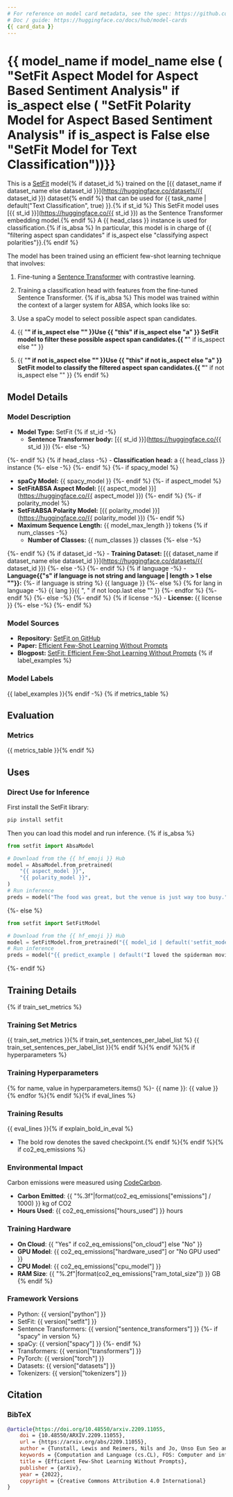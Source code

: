 ```yaml
---
# For reference on model card metadata, see the spec: https://github.com/huggingface/hub-docs/blob/main/modelcard.md?plain=1
# Doc / guide: https://huggingface.co/docs/hub/model-cards
{{ card_data }}
---
```


# {{ model_name if model_name else ( "SetFit Aspect Model for Aspect Based Sentiment Analysis" if is_aspect else ( "SetFit Polarity Model for Aspect Based Sentiment Analysis" if is_aspect is False else "SetFit Model for Text Classification"))}}

This is a [SetFit](https://github.com/huggingface/setfit) model{% if dataset_id %} trained on the [{{ dataset_name if dataset_name else dataset_id }}](https://huggingface.co/datasets/{{ dataset_id }}) dataset{% endif %} that can be used for {{ task_name | default("Text Classification", true) }}.{% if st_id %} This SetFit model uses [{{ st_id }}](https://huggingface.co/{{ st_id }}) as the Sentence Transformer embedding model.{% endif %} A {{ head_class }} instance is used for classification.{% if is_absa %} In particular, this model is in charge of {{ "filtering aspect span candidates" if is_aspect else "classifying aspect polarities"}}.{% endif %}

The model has been trained using an efficient few-shot learning technique that involves:

1. Fine-tuning a [Sentence Transformer](https://www.sbert.net) with contrastive learning.
2. Training a classification head with features from the fine-tuned Sentence Transformer.
{% if is_absa %}
This model was trained within the context of a larger system for ABSA, which looks like so:

1. Use a spaCy model to select possible aspect span candidates.
2. {{ "**" if is_aspect else "" }}Use {{ "this" if is_aspect else "a" }} SetFit model to filter these possible aspect span candidates.{{ "**" if is_aspect else "" }}
3. {{ "**" if not is_aspect else "" }}Use {{ "this" if not is_aspect else "a" }} SetFit model to classify the filtered aspect span candidates.{{ "**" if not is_aspect else "" }}
{% endif %}
## Model Details

### Model Description
- **Model Type:** SetFit
{% if st_id -%}
    - **Sentence Transformer body:** [{{ st_id }}](https://huggingface.co/{{ st_id }})
{%- else -%}
    <!-- - **Sentence Transformer:** [Unknown](https://huggingface.co/unknown) -->
{%- endif %}
{% if head_class -%}
    - **Classification head:** a {{ head_class }} instance
{%- else -%}
    <!-- - **Classification head:** Unknown -->
{%- endif %}
{%- if spacy_model %}
- **spaCy Model:** {{ spacy_model }}
{%- endif %}
{%- if aspect_model %}
- **SetFitABSA Aspect Model:** [{{ aspect_model }}](https://huggingface.co/{{ aspect_model }})
{%- endif %}
{%- if polarity_model %}
- **SetFitABSA Polarity Model:** [{{ polarity_model }}](https://huggingface.co/{{ polarity_model }})
{%- endif %}
- **Maximum Sequence Length:** {{ model_max_length }} tokens
{% if num_classes -%}
    - **Number of Classes:** {{ num_classes }} classes
{%- else -%}
    <!-- - **Number of Classes:** Unknown -->
{%- endif %}
{% if dataset_id -%}
    - **Training Dataset:** [{{ dataset_name if dataset_name else dataset_id }}](https://huggingface.co/datasets/{{ dataset_id }})
{%- else -%}
    <!-- - **Training Dataset:** [Unknown](https://huggingface.co/datasets/unknown) -->
{%- endif %}
{% if language -%}
    - **Language{{"s" if language is not string and language | length > 1 else ""}}:**
    {%- if language is string %} {{ language }}
    {%- else %} {% for lang in language -%}
            {{ lang }}{{ ", " if not loop.last else "" }}
        {%- endfor %}
    {%- endif %}
{%- else -%}
    <!-- - **Language:** Unknown -->
{%- endif %}
{% if license -%}
    - **License:** {{ license }}
{%- else -%}
    <!-- - **License:** Unknown -->
{%- endif %}

### Model Sources

- **Repository:** [SetFit on GitHub](https://github.com/huggingface/setfit)
- **Paper:** [Efficient Few-Shot Learning Without Prompts](https://arxiv.org/abs/2209.11055)
- **Blogpost:** [SetFit: Efficient Few-Shot Learning Without Prompts](https://huggingface.co/blog/setfit)
{% if label_examples %}
### Model Labels
{{ label_examples }}{% endif -%}
{% if metrics_table %}
## Evaluation

### Metrics
{{ metrics_table }}{% endif %}
## Uses

### Direct Use for Inference

First install the SetFit library:

```bash
pip install setfit
```

Then you can load this model and run inference.
{% if is_absa %}
```python
from setfit import AbsaModel

# Download from the {{ hf_emoji }} Hub
model = AbsaModel.from_pretrained(
    "{{ aspect_model }}",
    "{{ polarity_model }}",
)
# Run inference
preds = model("The food was great, but the venue is just way too busy.")
```
{%- else %}
```python
from setfit import SetFitModel

# Download from the {{ hf_emoji }} Hub
model = SetFitModel.from_pretrained("{{ model_id | default('setfit_model_id', true) }}")
# Run inference
preds = model("{{ predict_example | default("I loved the spiderman movie!", true) | replace('"', '\\"') }}")
```
{%- endif %}

<!--
### Downstream Use

*List how someone could finetune this model on their own dataset.*
-->

<!--
### Out-of-Scope Use

*List how the model may foreseeably be misused and address what users ought not to do with the model.*
-->

<!--
## Bias, Risks and Limitations

*What are the known or foreseeable issues stemming from this model? You could also flag here known failure cases or weaknesses of the model.*
-->

<!--
### Recommendations

*What are recommendations with respect to the foreseeable issues? For example, filtering explicit content.*
-->

## Training Details
{% if train_set_metrics %}
### Training Set Metrics
{{ train_set_metrics }}{% if train_set_sentences_per_label_list %}
{{ train_set_sentences_per_label_list }}{% endif %}{% endif %}{% if hyperparameters %}
### Training Hyperparameters
{% for name, value in hyperparameters.items() %}- {{ name }}: {{ value }}
{% endfor %}{% endif %}{% if eval_lines %}
### Training Results
{{ eval_lines }}{% if explain_bold_in_eval %}
* The bold row denotes the saved checkpoint.{% endif %}{% endif %}{% if co2_eq_emissions %}
### Environmental Impact
Carbon emissions were measured using [CodeCarbon](https://github.com/mlco2/codecarbon).
- **Carbon Emitted**: {{ "%.3f"|format(co2_eq_emissions["emissions"] / 1000) }} kg of CO2
- **Hours Used**: {{ co2_eq_emissions["hours_used"] }} hours

### Training Hardware
- **On Cloud**: {{ "Yes" if co2_eq_emissions["on_cloud"] else "No" }}
- **GPU Model**: {{ co2_eq_emissions["hardware_used"] or "No GPU used" }}
- **CPU Model**: {{ co2_eq_emissions["cpu_model"] }}
- **RAM Size**: {{ "%.2f"|format(co2_eq_emissions["ram_total_size"]) }} GB
{% endif %}
### Framework Versions
- Python: {{ version["python"] }}
- SetFit: {{ version["setfit"] }}
- Sentence Transformers: {{ version["sentence_transformers"] }}
{%- if "spacy" in version %}
- spaCy: {{ version["spacy"] }}
{%- endif %}
- Transformers: {{ version["transformers"] }}
- PyTorch: {{ version["torch"] }}
- Datasets: {{ version["datasets"] }}
- Tokenizers: {{ version["tokenizers"] }}

## Citation

### BibTeX
```bibtex
@article{https://doi.org/10.48550/arxiv.2209.11055,
    doi = {10.48550/ARXIV.2209.11055},
    url = {https://arxiv.org/abs/2209.11055},
    author = {Tunstall, Lewis and Reimers, Nils and Jo, Unso Eun Seo and Bates, Luke and Korat, Daniel and Wasserblat, Moshe and Pereg, Oren},
    keywords = {Computation and Language (cs.CL), FOS: Computer and information sciences, FOS: Computer and information sciences},
    title = {Efficient Few-Shot Learning Without Prompts},
    publisher = {arXiv},
    year = {2022},
    copyright = {Creative Commons Attribution 4.0 International}
}
```

<!--
## Glossary

*Clearly define terms in order to be accessible across audiences.*
-->

<!--
## Model Card Authors

*Lists the people who create the model card, providing recognition and accountability for the detailed work that goes into its construction.*
-->

<!--
## Model Card Contact

*Provides a way for people who have updates to the Model Card, suggestions, or questions, to contact the Model Card authors.*
-->